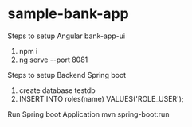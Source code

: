 # sample-bank-app

Steps to setup Angular bank-app-ui
1. npm i
2. ng serve --port 8081

Steps to setup Backend Spring boot
1. create database testdb
2. INSERT INTO roles(name) VALUES('ROLE_USER');

Run Spring boot Application
mvn spring-boot:run

